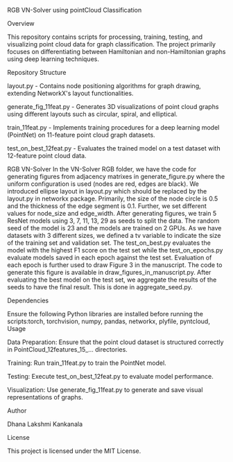 RGB VN-Solver using pointCloud Classification

Overview

This repository contains scripts for processing, training, testing, and visualizing point cloud data for graph classification. The project primarily focuses on differentiating between Hamiltonian and non-Hamiltonian graphs using deep learning techniques.

Repository Structure

layout.py - Contains node positioning algorithms for graph drawing, extending NetworkX's layout functionalities.

generate_fig_11feat.py - Generates 3D visualizations of point cloud graphs using different layouts such as circular, spiral, and elliptical.

train_11feat.py - Implements training procedures for a deep learning model (PointNet) on 11-feature point cloud graph datasets.

test_on_best_12feat.py - Evaluates the trained model on a test dataset with 12-feature point cloud data.

RGB VN-Solver
In the VN-Solver RGB folder, we have the code for generating figures from adjacency matrixes in generate_figure.py where the uniform configuration is used (nodes are red, edges are black). We introduced ellipse layout in layout.py which should be replaced by the layout.py in networkx package. Primarily, the size of the node circle is 0.5 and the thickness of the edge segment is 0.1. Further, we set different values for node_size and edge_width. After generating figures, we train 5 ResNet models using 3, 7, 11, 13, 29 as seeds to split the data. The random seed of the model is 23 and the models are trained on 2 GPUs. As we have datasets with 3 different sizes, we defined a tv variable to indicate the size of the training set and validation set. The test_on_best.py evaluates the model with the highest F1 score on the test set while the test_on_epochs.py evaluate models saved in each epoch against the test set. Evaluation of each epoch is further used to draw Figure 3 in the manuscript. The code to generate this figure is available in draw_figures_in_manuscript.py. After evaluating the best model on the test set, we aggregate the results of the seeds to have the final result. This is done in aggregate_seed.py.


Dependencies

Ensure the following Python libraries are installed before running the scripts:torch, torchvision, numpy, pandas, networkx, plyfile, pyntcloud, Usage

Data Preparation: Ensure that the point cloud dataset is structured correctly in PointCloud_12features_15_... directories.

Training: Run train_11feat.py to train the PointNet model.

Testing: Execute test_on_best_12feat.py to evaluate model performance.

Visualization: Use generate_fig_11feat.py to generate and save visual representations of graphs.

Author

Dhana Lakshmi Kankanala

License

This project is licensed under the MIT License.


